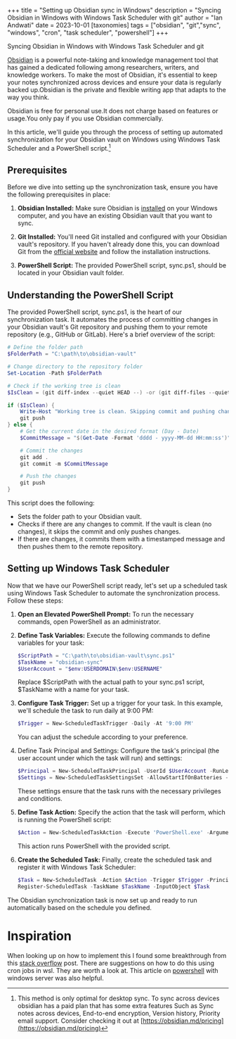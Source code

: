 +++
title = "Setting up Obsidian sync in Windows"
description = "Syncing Obsidian in Windows with Windows Task Scheduler with git"
author = "Ian Andwati"
date = 2023-10-01
[taxonomies]
tags = ["obsidian", "git","sync", "windows", "cron", "task scheduler", "powershell"]
+++

Syncing Obsidian in Windows with Windows Task Scheduler and git

<!-- more -->

[Obsidian](https://obsidian.md/) is a powerful note-taking and knowledge management tool that has gained a dedicated following among researchers, writers, and knowledge workers. To make the most of Obsidian, it's essential to keep your notes synchronized across devices and ensure your data is regularly backed up.Obsidian is the private and flexible writing app that adapts to the way you think.

Obsidian is free for personal use.It does not charge based on features or usage.You only pay if you use Obsidian commercially.

In this article, we'll guide you through the process of setting up automated synchronization for your Obsidian vault on Windows using Windows Task Scheduler and a PowerShell script.[^note]

## Prerequisites

Before we dive into setting up the synchronization task, ensure you have the following prerequisites in place:

1. **Obsidian Installed:** Make sure Obsidian is [installed](https://obsidian.md/download) on your Windows computer, and you have an existing Obsidian vault that you want to sync.

1. **Git Installed:** You'll need Git installed and configured with your Obsidian vault's repository. If you haven't already done this, you can download Git from the [official website](https://git-scm.com/downloads) and follow the installation instructions.

1. **PowerShell Script:** The provided PowerShell script, sync.ps1, should be located in your Obsidian vault folder.

## Understanding the PowerShell Script

The provided PowerShell script, sync.ps1, is the heart of our synchronization task. It automates the process of committing changes in your Obsidian vault's Git repository and pushing them to your remote repository (e.g., GitHub or GitLab). Here's a brief overview of the script:

```ps1
# Define the folder path
$FolderPath = "C:\path\to\obsidian-vault"

# Change directory to the repository folder
Set-Location -Path $FolderPath

# Check if the working tree is clean
$IsClean = (git diff-index --quiet HEAD --) -or (git diff-files --quiet)

if ($IsClean) {
    Write-Host "Working tree is clean. Skipping commit and pushing changes."
    git push
} else {
    # Get the current date in the desired format (Day - Date)
    $CommitMessage = "$(Get-Date -Format 'dddd - yyyy-MM-dd HH:mm:ss')"

    # Commit the changes
    git add .
    git commit -m $CommitMessage

    # Push the changes
    git push
}
```

This script does the following:

- Sets the folder path to your Obsidian vault.
- Checks if there are any changes to commit. If the vault is clean (no changes), it skips the commit and only pushes changes.
- If there are changes, it commits them with a timestamped message and then pushes them to the remote repository.

## Setting up Windows Task Scheduler

Now that we have our PowerShell script ready, let's set up a scheduled task using Windows Task Scheduler to automate the synchronization process. Follow these steps:

1. **Open an Elevated PowerShell Prompt:** To run the necessary commands, open PowerShell as an administrator.

1. **Define Task Variables:** Execute the following commands to define variables for your task:

   ```ps1
   $ScriptPath = "C:\path\to\obsidian-vault\sync.ps1"
   $TaskName = "obsidian-sync"
   $UserAccount = "$env:USERDOMAIN\$env:USERNAME"
   ```

   Replace $ScriptPath with the actual path to your sync.ps1 script, $TaskName with a name for your task.

1. **Configure Task Trigger:** Set up a trigger for your task. In this example, we'll schedule the task to run daily at 9:00 PM:

   ```ps1
   $Trigger = New-ScheduledTaskTrigger -Daily -At '9:00 PM'
   ```

   You can adjust the schedule according to your preference.

1. Define Task Principal and Settings: Configure the task's principal (the user account under which the task will run) and settings:

   ```ps1
   $Principal = New-ScheduledTaskPrincipal -UserId $UserAccount -RunLevel Highest
   $Settings = New-ScheduledTaskSettingsSet -AllowStartIfOnBatteries -RunOnlyIfNetworkAvailable -WakeToRun
   ```

   These settings ensure that the task runs with the necessary privileges and conditions.

1. **Define Task Action:** Specify the action that the task will perform, which is running the PowerShell script:

   ```ps1
   $Action = New-ScheduledTaskAction -Execute 'PowerShell.exe' -Argument "-ExecutionPolicy Bypass -WindowStyle Hidden -File `"$ScriptPath`""
   ```

   This action runs PowerShell with the provided script.

1. **Create the Scheduled Task:** Finally, create the scheduled task and register it with Windows Task Scheduler:

   ```ps1
   $Task = New-ScheduledTask -Action $Action -Trigger $Trigger -Principal $Principal -Settings $Settings
   Register-ScheduledTask -TaskName $TaskName -InputObject $Task
   ```

The Obsidian synchronization task is now set up and ready to run automatically based on the schedule you defined.

# Inspiration

When looking up on how to implement this I found some breakthrough from this [stack overflow](https://stackoverflow.com/questions/7195503/setting-up-a-cron-job-in-windows) post. There are suggestions on how to do this using cron jobs in wsl. They are worth a look at. This article on [powershell](https://learn.microsoft.com/en-us/powershell/module/scheduledtasks/new-scheduledtask?view=windowsserver2022-ps) with windows server was also helpful.

[^note]: This method is only optimal for desktop sync. To sync across devices obsidian has a paid plan that has some extra features Such as Sync notes across devices, End-to-end encryption, Version history, Priority email support. Consider checking it out at [https://obsidian.md/pricing](https://obsidian.md/pricing)
